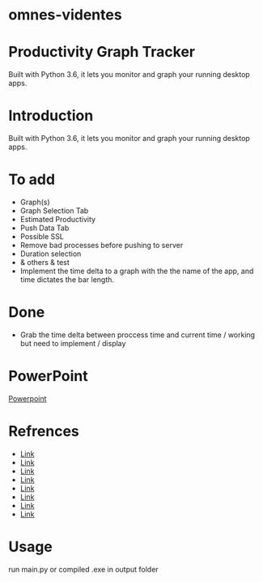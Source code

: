 # omnes-videntes

# Productivity Graph Tracker

Built with Python 3.6, it lets you monitor and graph your running desktop apps.

# Introduction

Built with Python 3.6, it lets you monitor and graph your running desktop apps.

# To add
- Graph(s)
- Graph Selection Tab
- Estimated Productivity
- Push Data Tab
- Possible SSL
- Remove bad processes before pushing to server
- Duration selection
- & others & test
- Implement the time delta to a graph with the the name of the app, and time dictates the bar length.

# Done
- Grab the time delta between proccess time and current time / working but need to implement / display

# PowerPoint
[Powerpoint](https://docs.google.com/presentation/d/17giek9o_e0Rh0OvZVlyU83-MThIQ00ONwwIJbIcuz5s/edit?usp=sharing)

# Refrences

- [Link](https://stackoverflow.com/questions/2598145/how-to-retrieve-the-process-start-time-or-uptime-in-python)
- [Link](https://psutil.readthedocs.io/en/release-3.2.2/)
- [Link](https://docs.python.org/2/library/os.html)
- [Link](http://timgolden.me.uk/pywin32-docs/win32gui.html)
- [Link](https://stackoverflow.com/questions/18470627/how-do-i-remove-the-microseconds-from-a-timedelta-object)
- [Link](https://stackoverflow.com/questions/3352918/how-to-center-a-window-on-the-screen-in-tkinter)
- [Link](https://codeshack.io/login-system-python-flask-mysql/)
- [Link](https://www.percona.com/blog/2013/06/22/setting-up-mysql-ssl-and-secure-connections/)

# Usage

run main.py
or compiled .exe in output folder
